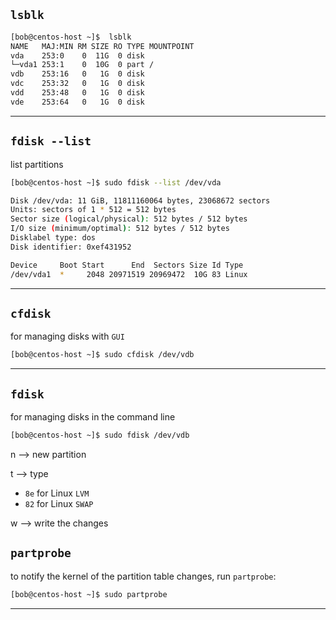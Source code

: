 
## `lsblk`



```bash
[bob@centos-host ~]$  lsblk
NAME   MAJ:MIN RM SIZE RO TYPE MOUNTPOINT
vda    253:0    0  11G  0 disk 
└─vda1 253:1    0  10G  0 part /
vdb    253:16   0   1G  0 disk 
vdc    253:32   0   1G  0 disk 
vdd    253:48   0   1G  0 disk 
vde    253:64   0   1G  0 disk 
```

________________________________________________________________________________________________


## `fdisk --list`

list partitions

```bash
[bob@centos-host ~]$ sudo fdisk --list /dev/vda

Disk /dev/vda: 11 GiB, 11811160064 bytes, 23068672 sectors
Units: sectors of 1 * 512 = 512 bytes
Sector size (logical/physical): 512 bytes / 512 bytes
I/O size (minimum/optimal): 512 bytes / 512 bytes
Disklabel type: dos
Disk identifier: 0xef431952

Device     Boot Start      End  Sectors Size Id Type
/dev/vda1  *     2048 20971519 20969472  10G 83 Linux
```

________________________________________________________________________________________________


## `cfdisk`

for managing disks with `GUI`

```bash
[bob@centos-host ~]$ sudo cfdisk /dev/vdb
```


________________________________________________________________________________________________


## `fdisk`

for managing disks in the command line

```bash
[bob@centos-host ~]$ sudo fdisk /dev/vdb
```
n --> new partition

t --> type

  - `8e` for Linux `LVM`
  - `82` for Linux `SWAP`

w --> write the changes


## `partprobe`

to notify the kernel of the partition table changes, run `partprobe`:

```bash
[bob@centos-host ~]$ sudo partprobe
```
________________________________________________________________________________________________

